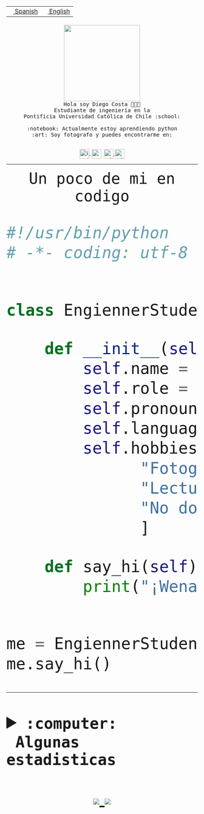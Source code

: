 <table border="0"  align="right">
 <tr><td><a href="README.md"><img src="https://upload.wikimedia.org/wikipedia/commons/thumb/8/89/Bandera_de_Espa%C3%B1a.svg/1200px-Bandera_de_Espa%C3%B1a.svg.png" height="10"> Spanish</a></td>
 <td><a href="README.en.md"><img src="https://upload.wikimedia.org/wikipedia/commons/a/a4/Flag_of_the_United_States.svg" height="10"> English</a></td></tr>
</table><br><br><br>


<p align="center">
  <img src="https://github.com/diegocostares/diegocostares/blob/main/Images/aaa2.gif?raw=true" height="200px">
  <br><samp>
    Hola soy Diego Costa 👨🏻‍💻<br>
    Estudiante de ingeniería en la <br>
    Pontificia Universidad Católica de Chile :school:<br>
  <br>
    :notebook: Actualmente estoy aprendiendo python <br>
    :art: Soy fotografo y puedes encontrarme en: <br>
  <br></samp>
  
</p>

<p align="center">
   <a href="https://instagram.com/diegocosta_no" target="blank">
    <img 
    align="center" src="https://cdn.jsdelivr.net/npm/simple-icons@3.0.1/icons/instagram.svg" alt="instagram" height="25px" width="25px" />
  </a>
  <a style="border: 3px solid; color: white;"href="https://t.me/diegocosta_no" target="blank">
  <img
  align="center" alt="Telegram" width="25px" src="https://icons-for-free.com/iconfiles/png/512/Telegram-1324888767380505522.png" />
</a>
<a href="https://api.whatsapp.com/send?phone=56971897835&text=Hola!" target="blank">
  <img
  align="center" alt="wtsp" width="25px" src="https://img.icons8.com/pastel-glyph/2x/whatsapp--v2.png" />
</a>
<a href="https://www.linkedin.com/in/diego-costa-786249213/" target="blank">
  <img
  align="center" alt="wtsp" width="25px" src="https://img.icons8.com/metro/452/linkedin.png" />
</a>

  </a>
</p>

---


<p align="center"><font size="25"><samp>Un poco de mi en codigo</samp></front></p>


```python
#!/usr/bin/python
# -*- coding: utf-8 -*-


class EngiennerStudent:

    def __init__(self):
        self.name = "Diego Costa"
        self.role = "Estudiante"
        self.pronouns = "he/him"
        self.language_spoken = ["es_CL", "en_US"]
        self.hobbies = [
              "Fotografia",
              "Lectura",
              "No dormir",
              ]

    def say_hi(self):
        print("¡Wena mundo!")


me = EngiennerStudent()
me.say_hi()
```
---
<details>
  <summary><b><samp>:computer: &nbsp;Algunas estadisticas</samp></b></summary>
  <br/></p>

<!--START_SECTION:waka-->
![Code Time](http://img.shields.io/badge/Code%20Time-620%20hrs%2046%20mins-blue)

**Soy nocturno 🦉** 

```text
🌞 Mañana     7 commits      ░░░░░░░░░░░░░░░░░░░░░░░░░   1.5% 
🌆 Día        135 commits    ███████░░░░░░░░░░░░░░░░░░   28.91% 
🌃 Tarde      179 commits    █████████░░░░░░░░░░░░░░░░   38.33% 
🌙 Noche      146 commits    ███████░░░░░░░░░░░░░░░░░░   31.26%

```
📅 **Soy más productivo los Miércoles** 

```text
Lunes        36 commits     ██░░░░░░░░░░░░░░░░░░░░░░░   7.71% 
Martes       49 commits     ██░░░░░░░░░░░░░░░░░░░░░░░   10.49% 
Miércoles    141 commits    ███████░░░░░░░░░░░░░░░░░░   30.19% 
Jueves       62 commits     ███░░░░░░░░░░░░░░░░░░░░░░   13.28% 
Viernes      23 commits     █░░░░░░░░░░░░░░░░░░░░░░░░   4.93% 
Sábado       60 commits     ███░░░░░░░░░░░░░░░░░░░░░░   12.85% 
Domingo      96 commits     █████░░░░░░░░░░░░░░░░░░░░   20.56%

```


📊 **Esta semana me dediqué a** 

```text
🐱‍💻 Proyectos: 
cliente                  1 hr 56 mins        ███████████░░░░░░░░░░░░░░   44.08% 
servidor                 1 hr 39 mins        █████████░░░░░░░░░░░░░░░░   37.49% 
T3                       14 mins             █░░░░░░░░░░░░░░░░░░░░░░░░   5.52% 
BDD47y74                 14 mins             █░░░░░░░░░░░░░░░░░░░░░░░░   5.31% 
peakyblinder47           12 mins             █░░░░░░░░░░░░░░░░░░░░░░░░   4.57%

```


 Last Updated on 13/07/2022 08:30:22 UTC
<!--END_SECTION:waka-->
  
  

 <p align="center"> <img src="https://github-readme-stats.vercel.app/api?username=diegocostares&show_icons=true&theme=ayu-mirage" alt="abhisheknaiidu" /></p>
 
</details>

<p align=center>
  <a href="https://github.com/diegocostares">
    <img src="https://badges.pufler.dev/visits/diegocostares/diegocostares?style=flat-square&color=black&logo=github">
  </a>
  <a href="https://github.com/diegocostares?tab=repositories">
    <img src="https://badges.pufler.dev/repos/diegocostares?style=flat-square&color=black&logo=github">
  </a>
</p>
